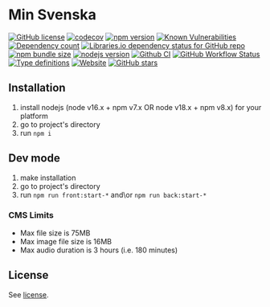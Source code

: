 # Min Svenska


[![GitHub license](https://img.shields.io/npm/l/min-svenska)](https://github.com/HerrDima/min-svenska/blob/master/license)
[![codecov](https://codecov.io/gh/HerrDima/min-svenska/branch/master/graph/badge.svg)](https://codecov.io/gh/HerrDima/min-svenska)
[![npm version](https://img.shields.io/npm/v/min-svenska.svg)](https://www.npmjs.com/package/min-svenska)
[![Known Vulnerabilities](https://snyk.io/test/github/HerrDima/min-svenska/badge.svg)](https://snyk.io/test/github/HerrDima/min-svenska)
[![Dependency count](https://badgen.net/bundlephobia/dependency-count/min-svenska)](https://libraries.io/npm/min-svenska)
[![Libraries.io dependency status for GitHub repo](https://img.shields.io/librariesio/github/HerrDima/min-svenska)](https://libraries.io/npm/min-svenska)
[![npm bundle size](https://img.shields.io/bundlephobia/minzip/min-svenska)](https://bundlephobia.com/package/min-svenska)
[![nodejs version](https://img.shields.io/node/v/min-svenska)](https://nodejs.org/en/docs)
[![Github CI](https://github.com/HerrDima/min-svenska/actions/workflows/github-ci.yml/badge.svg)](https://github.com/HerrDima/min-svenska/actions/workflows/github-ci.yml)
[![GitHub Workflow Status](https://img.shields.io/github/actions/workflow/status/HerrDima/min-svenska/github-ci.yml)](https://github.com/HerrDima/min-svenska/actions/workflows/github-ci.yml)
[![Type definitions](https://img.shields.io/npm/types/min-svenska)](https://www.typescriptlang.org)
[![Website](https://img.shields.io/website?url=https://github.com/HerrDima/min-svenska)](https://github.com/HerrDima/min-svenska)
[![GitHub stars](https://img.shields.io/github/stars/HerrDima/min-svenska?style=social)](https://github.com/HerrDima/min-svenska)


## Installation

1. install nodejs (node v16.x + npm v7.x OR node v18.x + npm v8.x) for your platform
2. go to project's directory
3. run `npm i`


## Dev mode

1. make installation
2. go to project's directory
3. run `npm run front:start-*` and\or `npm run back:start-*`


### CMS Limits

- Max file size is 75MB
- Max image file size is 16MB
- Max audio duration is 3 hours (i.e. 180 minutes)

## License

See [license](license).
